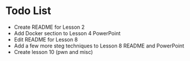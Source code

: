 # Todo List
* Create README for Lesson 2
* Add Docker section to Lesson 4 PowerPoint
* Edit README for Lesson 8
* Add a few more steg techniques to Lesson 8 README and PowerPoint
* Create lesson 10 (pwn and misc)
